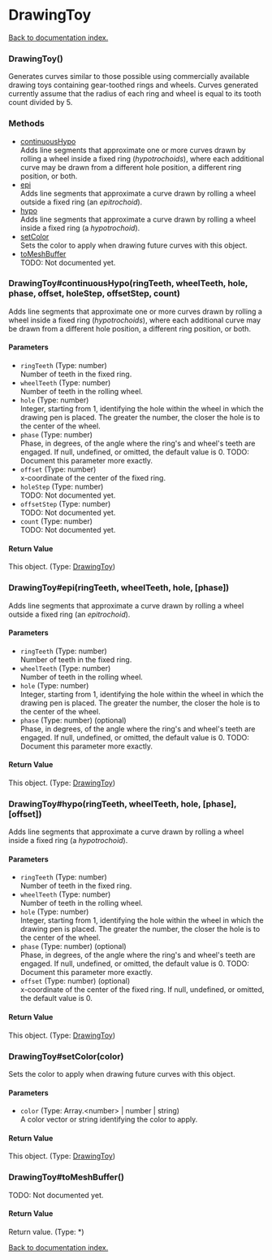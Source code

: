 # DrawingToy

[Back to documentation index.](index.md)

<a name='DrawingToy'></a>
### DrawingToy()

Generates curves similar to those possible using commercially available drawing toys containing gear-toothed rings and wheels. Curves generated currently assume that the radius of each ring and wheel is equal to its tooth count divided by 5.

### Methods

* [continuousHypo](#DrawingToy_continuousHypo)<br>Adds line segments that approximate one or more curves drawn by rolling a wheel inside a fixed ring (<i>hypotrochoids</i>), where each additional curve may be drawn from a different hole position, a different ring position, or both.
* [epi](#DrawingToy_epi)<br>Adds line segments that approximate a curve drawn by rolling a wheel outside a fixed ring (an <i>epitrochoid</i>).
* [hypo](#DrawingToy_hypo)<br>Adds line segments that approximate a curve drawn by rolling a wheel inside a fixed ring (a <i>hypotrochoid</i>).
* [setColor](#DrawingToy_setColor)<br>Sets the color to apply when drawing future curves with this object.
* [toMeshBuffer](#DrawingToy_toMeshBuffer)<br>TODO: Not documented yet.

<a name='DrawingToy_continuousHypo'></a>
### DrawingToy#continuousHypo(ringTeeth, wheelTeeth, hole, phase, offset, holeStep, offsetStep, count)

Adds line segments that approximate one or more curves drawn by rolling a wheel inside a fixed ring (<i>hypotrochoids</i>), where each additional curve may be drawn from a different hole position, a different ring position, or both.

#### Parameters

* `ringTeeth` (Type: number)<br>Number of teeth in the fixed ring.
* `wheelTeeth` (Type: number)<br>Number of teeth in the rolling wheel.
* `hole` (Type: number)<br>Integer, starting from 1, identifying the hole within the wheel in which the drawing pen is placed. The greater the number, the closer the hole is to the center of the wheel.
* `phase` (Type: number)<br>Phase, in degrees, of the angle where the ring's and wheel's teeth are engaged. If null, undefined, or omitted, the default value is 0. TODO: Document this parameter more exactly.
* `offset` (Type: number)<br>x-coordinate of the center of the fixed ring.
* `holeStep` (Type: number)<br>TODO: Not documented yet.
* `offsetStep` (Type: number)<br>TODO: Not documented yet.
* `count` (Type: number)<br>TODO: Not documented yet.

#### Return Value

This object. (Type: <a href="DrawingToy.md">DrawingToy</a>)

<a name='DrawingToy_epi'></a>
### DrawingToy#epi(ringTeeth, wheelTeeth, hole, [phase])

Adds line segments that approximate a curve drawn by rolling a wheel outside a fixed ring (an <i>epitrochoid</i>).

#### Parameters

* `ringTeeth` (Type: number)<br>Number of teeth in the fixed ring.
* `wheelTeeth` (Type: number)<br>Number of teeth in the rolling wheel.
* `hole` (Type: number)<br>Integer, starting from 1, identifying the hole within the wheel in which the drawing pen is placed. The greater the number, the closer the hole is to the center of the wheel.
* `phase` (Type: number) (optional)<br>Phase, in degrees, of the angle where the ring's and wheel's teeth are engaged. If null, undefined, or omitted, the default value is 0. TODO: Document this parameter more exactly.

#### Return Value

This object. (Type: <a href="DrawingToy.md">DrawingToy</a>)

<a name='DrawingToy_hypo'></a>
### DrawingToy#hypo(ringTeeth, wheelTeeth, hole, [phase], [offset])

Adds line segments that approximate a curve drawn by rolling a wheel inside a fixed ring (a <i>hypotrochoid</i>).

#### Parameters

* `ringTeeth` (Type: number)<br>Number of teeth in the fixed ring.
* `wheelTeeth` (Type: number)<br>Number of teeth in the rolling wheel.
* `hole` (Type: number)<br>Integer, starting from 1, identifying the hole within the wheel in which the drawing pen is placed. The greater the number, the closer the hole is to the center of the wheel.
* `phase` (Type: number) (optional)<br>Phase, in degrees, of the angle where the ring's and wheel's teeth are engaged. If null, undefined, or omitted, the default value is 0. TODO: Document this parameter more exactly.
* `offset` (Type: number) (optional)<br>x-coordinate of the center of the fixed ring. If null, undefined, or omitted, the default value is 0.

#### Return Value

This object. (Type: <a href="DrawingToy.md">DrawingToy</a>)

<a name='DrawingToy_setColor'></a>
### DrawingToy#setColor(color)

Sets the color to apply when drawing future curves with this object.

#### Parameters

* `color` (Type: Array.&lt;number> | number | string)<br>A color vector or string identifying the color to apply.

#### Return Value

This object. (Type: <a href="DrawingToy.md">DrawingToy</a>)

<a name='DrawingToy_toMeshBuffer'></a>
### DrawingToy#toMeshBuffer()

TODO: Not documented yet.

#### Return Value

Return value. (Type: *)

[Back to documentation index.](index.md)
